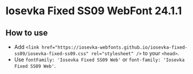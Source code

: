 # Iosevka Fixed SS09 WebFont 24.1.1

## How to use

- Add `<link href="https://iosevka-webfonts.github.io/iosevka-fixed-ss09/iosevka-fixed-ss09.css" rel="stylesheet" />` to your `<head>`.
- Use `fontFamily: 'Iosevka Fixed SS09 Web'` or `font-family: 'Iosevka Fixed SS09 Web'`.

